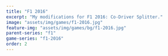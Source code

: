 ```yaml
---
title: "F1 2016"
excerpt: "My modifications for F1 2016: Co-Driver Splitter."
image: "assets/img/games/f1-2016.jpg"
feature-img: "assets/img/games/bg/f1-2016.jpg"
parent-series: "f1"
game-series: "f1-2016"
order: 2
---
```

